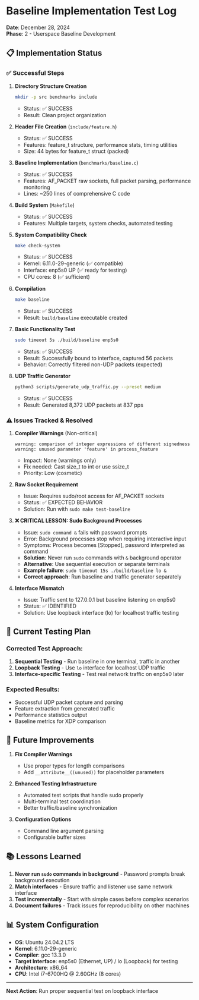 # Baseline Implementation Test Log

**Date**: December 28, 2024  
**Phase**: 2 - Userspace Baseline Development

## 📋 Implementation Status

### ✅ Successful Steps

1. **Directory Structure Creation**
   ```bash
   mkdir -p src benchmarks include
   ```
   - Status: ✅ SUCCESS
   - Result: Clean project organization

2. **Header File Creation** (`include/feature.h`)
   - Status: ✅ SUCCESS  
   - Features: feature_t structure, performance stats, timing utilities
   - Size: 44 bytes for feature_t struct (packed)

3. **Baseline Implementation** (`benchmarks/baseline.c`) 
   - Status: ✅ SUCCESS
   - Features: AF_PACKET raw sockets, full packet parsing, performance monitoring
   - Lines: ~250 lines of comprehensive C code

4. **Build System** (`Makefile`)
   - Status: ✅ SUCCESS
   - Features: Multiple targets, system checks, automated testing

5. **System Compatibility Check**
   ```bash
   make check-system
   ```
   - Status: ✅ SUCCESS
   - Kernel: 6.11.0-29-generic (✅ compatible)
   - Interface: enp5s0 UP (✅ ready for testing)
   - CPU cores: 8 (✅ sufficient)

6. **Compilation**
   ```bash
   make baseline
   ```
   - Status: ✅ SUCCESS
   - Result: `build/baseline` executable created

7. **Basic Functionality Test**
   ```bash
   sudo timeout 5s ./build/baseline enp5s0
   ```
   - Status: ✅ SUCCESS
   - Result: Successfully bound to interface, captured 56 packets
   - Behavior: Correctly filtered non-UDP packets (expected)

8. **UDP Traffic Generator**
   ```bash
   python3 scripts/generate_udp_traffic.py --preset medium
   ```
   - Status: ✅ SUCCESS
   - Result: Generated 8,372 UDP packets at 837 pps

### ⚠️ Issues Tracked & Resolved

1. **Compiler Warnings** (Non-critical)
   ```
   warning: comparison of integer expressions of different signedness
   warning: unused parameter 'feature' in process_feature
   ```
   - Impact: None (warnings only)
   - Fix needed: Cast size_t to int or use ssize_t
   - Priority: Low (cosmetic)

2. **Raw Socket Requirement**
   - Issue: Requires sudo/root access for AF_PACKET sockets
   - Status: ✅ EXPECTED BEHAVIOR
   - Solution: Run with `sudo make test-baseline`

3. **❌ CRITICAL LESSON: Sudo Background Processes**
   - Issue: `sudo command &` fails with password prompts
   - Error: Background processes stop when requiring interactive input
   - Symptoms: Process becomes [Stopped], password interpreted as command
   - **Solution**: Never run `sudo` commands with `&` background operator
   - **Alternative**: Use sequential execution or separate terminals
   - **Example failure**: `sudo timeout 15s ./build/baseline lo &`
   - **Correct approach**: Run baseline and traffic generator separately

4. **Interface Mismatch**
   - Issue: Traffic sent to 127.0.0.1 but baseline listening on enp5s0
   - Status: ✅ IDENTIFIED
   - Solution: Use loopback interface (lo) for localhost traffic testing

## 🧪 Current Testing Plan

### Corrected Test Approach:
1. **Sequential Testing** - Run baseline in one terminal, traffic in another
2. **Loopback Testing** - Use `lo` interface for localhost UDP traffic
3. **Interface-specific Testing** - Test real network traffic on enp5s0 later

### Expected Results:
- Successful UDP packet capture and parsing
- Feature extraction from generated traffic
- Performance statistics output
- Baseline metrics for XDP comparison

## 🔧 Future Improvements

1. **Fix Compiler Warnings**
   - Use proper types for length comparisons
   - Add `__attribute__((unused))` for placeholder parameters

2. **Enhanced Testing Infrastructure**
   - Automated test scripts that handle sudo properly
   - Multi-terminal test coordination
   - Better traffic/baseline synchronization

3. **Configuration Options**
   - Command line argument parsing
   - Configurable buffer sizes

## 📚 Lessons Learned

1. **Never run `sudo` commands in background** - Password prompts break background execution
2. **Match interfaces** - Ensure traffic and listener use same network interface
3. **Test incrementally** - Start with simple cases before complex scenarios
4. **Document failures** - Track issues for reproducibility on other machines

## 📊 System Configuration

- **OS**: Ubuntu 24.04.2 LTS
- **Kernel**: 6.11.0-29-generic  
- **Compiler**: gcc 13.3.0
- **Target Interface**: enp5s0 (Ethernet, UP) / lo (Loopback) for testing
- **Architecture**: x86_64
- **CPU**: Intel i7-6700HQ @ 2.60GHz (8 cores)

---

**Next Action**: Run proper sequential test on loopback interface 